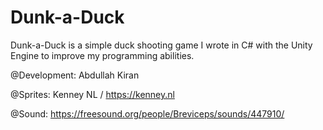 # Dunk-a-Duck

Dunk-a-Duck is a simple duck shooting game I wrote in C# with the Unity Engine to improve my programming abilities.

@Development: Abdullah Kiran

@Sprites: Kenney NL / https://kenney.nl

@Sound: https://freesound.org/people/Breviceps/sounds/447910/
